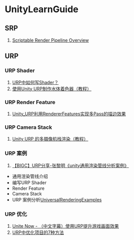 # UnityLearnGuide

## SRP
1. [Scriptable Render Pipeline Overview](https://blogs.unity3d.com/cn/2018/01/31/srp-overview/)

## URP
### URP Shader
1. [URP中如何写Shader？](https://www.bilibili.com/video/BV1gK411377q?from=search&seid=8068206909885334073)
2. [使用Unity URP制作水体着色器（教程）](https://www.bilibili.com/video/BV1st4y1Q7po?from=search&seid=8068206909885334073)

### URP Render Feature
1. [Unity_URP利用RendererFeatures实现多Pass的描边效果](https://www.bilibili.com/video/BV1fv411q7go?from=search&seid=11272430026352560603)

### URP Camera Stack
1. [Unity URP 的多摄像机栈渲染（教程）](https://www.bilibili.com/video/BV1kv411v74E?from=search&seid=8068206909885334073)

### URP 案例
1. [【BIGC】URP分享-张黎明《unity通用渲染管线分析案例》](https://www.bilibili.com/video/BV1ea4y1j7QD?from=search&seid=16966487552897929386)

* 通用渲染管线介绍
* 编写URP Shader
* Render Feature
* Camera Stack
* URP 案例分析[UniversalRenderingExamples](https://github.com/Unity-Technologies/UniversalRenderingExamples)

### URP 优化
1. [Unite Now - （中文字幕）使用URP提升游戏画面效果](https://www.bilibili.com/video/BV1fK4y1a78s?from=search&seid=8068206909885334073)
2. [URP中优化项目的7种方法](https://www.bilibili.com/video/BV1Ea4y1j7gu?from=search&seid=8068206909885334073)
